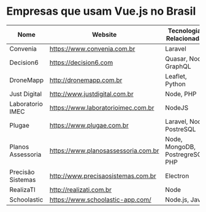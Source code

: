 # Empresas que usam Vue.js no Brasil

Nome | Website | Tecnologias Relacionadas
------------ | ------- | ------------
Convenia | https://www.convenia.com.br | Laravel
Decision6 | https://decision6.com | Quasar, Node, GraphQL
DroneMapp | http://dronemapp.com.br | Leaflet, Python
Just Digital | http://www.justdigital.com.br | Node, PHP
Laboratorio IMEC | https://www.laboratorioimec.com.br | NodeJS
Plugae | https://www.plugae.com.br | Laravel, Node, PostreSQL
Planos Assessoria | https://www.planosassessoria.com.br | Node, MongoDB, PostregreSQL, PHP
Precisão Sistemas | http://www.precisaosistemas.com.br | Electron
RealizaTI | http://realizati.com.br | Node
Schoolastic | https://www.schoolastic-app.com/ | Node.js, Java
